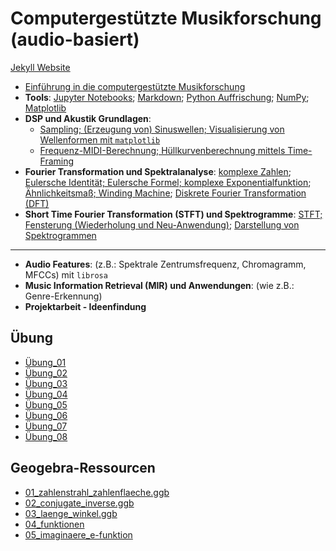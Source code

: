 # Computergestützte Musikforschung (audio-basiert)

[Jekyll Website](https://dkyuh.github.io/cmf_2023_24/)

- [Einführung in die computergestützte Musikforschung](/cmf_jekyll/_site/assets/slides/00_intro_cmf.pdf)
- **Tools**: [Jupyter Notebooks](/cmf_jekyll/assets/notebooks/jupyter_notebook.ipynb); [Markdown](/cmf_jekyll/_posts/2023-10-10-markdown.md); [Python Auffrischung](/cmf_jekyll/assets/notebooks/python_auffrischung.ipynb); [NumPy](/cmf_jekyll/assets/notebooks/numpy.ipynb); [Matplotlib](/cmf_jekyll/assets/notebooks/matplotlib.ipynb)
- **DSP und Akustik Grundlagen**:
	- [Sampling; (Erzeugung von) Sinuswellen; Visualisierung von Wellenformen mit `matplotlib`](/cmf_jekyll/assets/notebooks/sinus_erzeugen.ipynb)
	- [Frequenz-MIDI-Berechnung; Hüllkurvenberechnung mittels Time-Framing](/cmf_jekyll/assets/notebooks/midifreq_timeframing.ipynb)
- **Fourier Transformation und Spektralanalyse**: [komplexe Zahlen](/cmf_jekyll/assets/notebooks/komplexe_zahlen.ipynb); [Eulersche Identität; Eulersche Formel; komplexe Exponentialfunktion](/cmf_jekyll/assets/notebooks/euler.ipynb); [Ähnlichkeitsmaß; Winding Machine](/cmf_jekyll/assets/notebooks/winding_machine.ipynb); [Diskrete Fourier Transformation (DFT)](/cmf_jekyll/assets/notebooks/dft.ipynb)
- **Short Time Fourier Transformation (STFT) und Spektrogramme**: [STFT; Fensterung (Wiederholung und Neu-Anwendung)](/cmf_jekyll/assets/notebooks/ueb_stft.ipynb); [Darstellung von Spektrogrammen](cmf_jekyll/assets/notebooks/stft_vertiefung_visualisierung.ipynb)

---

- **Audio Features**: (z.B.: Spektrale Zentrumsfrequenz, Chromagramm, MFCCs) mit `librosa`
- **Music Information Retrieval (MIR) und Anwendungen**: (wie z.B.: Genre-Erkennung)
- **Projektarbeit - Ideenfindung**

## Übung

- [Übung_01](/cmf_jekyll/assets/uebungen/TCGM_01.ipynb)
- [Übung_02](/cmf_jekyll/assets/uebungen/TCGM_02.ipynb)
- [Übung_03](/cmf_jekyll/assets/uebungen/TCGM_03.ipynb)
- [Übung_04](/cmf_jekyll/assets/uebungen/TCGM_04.ipynb)
- [Übung_05](/cmf_jekyll/assets/uebungen/TCGM_05.ipynb)
- [Übung_06](/cmf_jekyll/assets/uebungen/TCGM_06.ipynb)
- [Übung_07](/cmf_jekyll/assets/uebungen/TCGM_07.ipynb)
- [Übung_08](/cmf_jekyll/assets/uebungen/TCGM_08.ipynb)

## Geogebra-Ressourcen

- [01_zahlenstrahl_zahlenflaeche.ggb](/cmf_jekyll/assets/geogebra/01_zahlenstrahl_zahlenflaeche.ggb)
- [02_conjugate_inverse.ggb](/cmf_jekyll/assets/geogebra/02_conjugate_inverse.ggb)
- [03_laenge_winkel.ggb](/cmf_jekyll/assets/geogebra/03_laenge_winkel.ggb)
- [04_funktionen](/cmf_jekyll/assets/geogebra/04_funktionen.ggb)
- [05_imaginaere_e-funktion](/cmf_jekyll/assets/geogebra/05_imaginaere_e-funktion.ggb)

